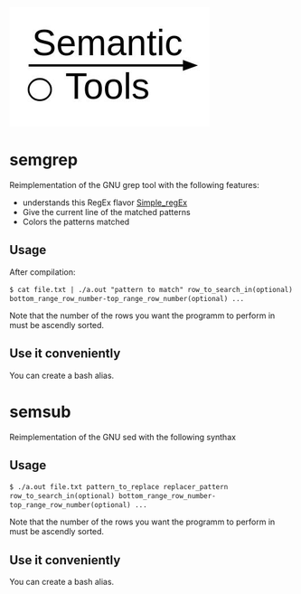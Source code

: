 ![logo](logo.jpg)

# semgrep

Reimplementation of the GNU grep tool with the following features:

- understands this RegEx flavor <a href="https://github.com/julienlargetpiet/julienlargetpiet/Simple_RegEx">Simple_regEx</a>
- Give the current line of the matched patterns
- Colors the patterns matched

## Usage

After compilation:

```
$ cat file.txt | ./a.out "pattern to match" row_to_search_in(optional) bottom_range_row_number-top_range_row_number(optional) ...
```

Note that the number of the rows you want the programm to perform in must be ascendly sorted.

## Use it conveniently

You can create a bash alias.

# semsub

Reimplementation of the GNU sed with the following synthax

## Usage

```
$ ./a.out file.txt pattern_to_replace replacer_pattern row_to_search_in(optional) bottom_range_row_number-top_range_row_number(optional) ...
```

Note that the number of the rows you want the programm to perform in must be ascendly sorted.

## Use it conveniently

You can create a bash alias.

